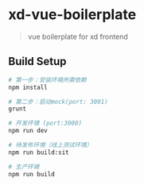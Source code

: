 # xd-vue-boilerplate

> vue boilerplate for xd frontend

## Build Setup

``` bash
# 第一步：安装环境所需依赖
npm install

# 第二步：启动mock(port: 3001)
grunt

# 开发环境 (port:3000)
npm run dev

# 待发布环境（线上测试环境）
npm run build:sit

# 生产环境
npm run build
```
